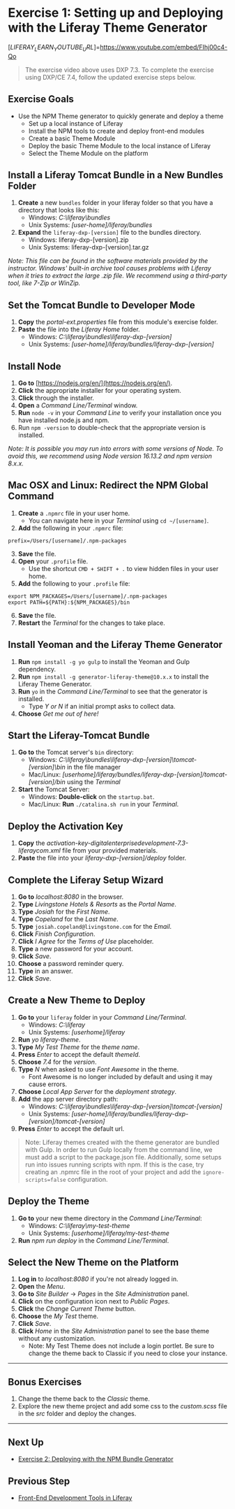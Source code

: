 # Exercise 1: Setting up and Deploying with the Liferay Theme Generator

[$LIFERAY_LEARN_YOUTUBE_URL$]=https://www.youtube.com/embed/FIhj00c4-Qo

> The exercise video above uses DXP 7.3. To complete the exercise using DXP/CE 7.4, follow the updated exercise steps below.

## Exercise Goals

* Use the NPM Theme generator to quickly generate and deploy a theme
	* Set up a local instance of Liferay
	* Install the NPM tools to create and deploy front-end modules
	* Create a basic Theme Module
	* Deploy the basic Theme Module to the local instance of Liferay
	* Select the Theme Module on the platform

## Install a Liferay Tomcat Bundle in a New Bundles Folder

1. **Create** a new `bundles` folder in your liferay folder so that you have a directory that looks like this:
	* Windows: _C:\liferay\bundles_
	* Unix Systems: _[user-home]/liferay/bundles_
2. **Expand** the `liferay-dxp-[version]`  file to the bundles directory.  
	* Windows: liferay-dxp-[version].zip
	* Unix Systems: liferay-dxp-[version].tar.gz

_Note: This file can be found in the software materials provided by the instructor. Windows' built-in archive tool causes problems with Liferay when it tries to extract the large .zip file. We recommend using a third-party tool, like 7-Zip or WinZip._

## Set the Tomcat Bundle to Developer Mode

1. **Copy** the _portal-ext.properties_ file from this module's exercise folder.
2. **Paste** the file into the _Liferay Home_ folder.
	* Windows: _C:\liferay\bundles\liferay-dxp-[version]_
	* Unix Systems: _[user-home]/liferay/bundles/liferay-dxp-[version]_

## Install Node

1. **Go to** [https://nodejs.org/en/](https://nodejs.org/en/).
2. **Click** the appropriate installer for your operating system.
3. **Click** through the installer.
4. **Open** a _Command Line/Terminal_ window.  
5. **Run** `node -v`  in your _Command Line_ to verify your installation once you have installed node.js and npm.
6. Run `npm -version`  to double-check that the appropriate version is installed.

_Note: It is possible you may run into errors with some versions of Node. To avoid this, we recommend using Node version 16.13.2 and npm version 8.x.x._

## Mac OSX and Linux: Redirect the NPM Global Command

1. **Create** a `.npmrc`  file in your user home.
	* You can navigate here in your _Terminal_ using `cd ~/[username]`.
2. **Add** the following in your `.npmrc`  file:
```
prefix=/Users/[username]/.npm-packages
```
3. **Save** the file.
4. **Open** your `.profile` file.
	* Use the shortcut `CMD + SHIFT + .`  to view hidden files in your user home.
5. **Add** the following to your `.profile`  file:
```
export NPM_PACKAGES=/Users/[username]/.npm-packages
export PATH=${PATH}:${NPM_PACKAGES}/bin
```
6. **Save** the file.
7. **Restart** the _Terminal_ for the changes to take place.

## Install Yeoman and the Liferay Theme Generator

1. **Run** `npm install -g yo gulp`  to install the Yeoman and Gulp dependency.  
2. **Run** `npm install -g generator-liferay-theme@10.x.x`  to install the Liferay Theme Generator.
3. **Run** `yo`  in the _Command Line/Terminal_ to see that the generator is installed.  
	* Type _Y or N_ if an initial prompt asks to collect data.    
4. **Choose** _Get me out of here!_

## Start the Liferay-Tomcat Bundle

1. **Go to** the Tomcat server's `bin`  directory:
	* Windows: _C:\liferay\bundles\liferay-dxp-[version]\tomcat-[version]\bin_ in the file manager
	* Mac/Linux: _[userhome]/liferay/bundles/liferay-dxp-[version]/tomcat-[version]/bin_ using the _Terminal_
2. **Start** the Tomcat Server:
	* Windows: **Double-click** on the `startup.bat`.  
	* Mac/Linux: **Run** `./catalina.sh run`  in your _Terminal_.

## Deploy the Activation Key

1. **Copy** the _activation-key-digitalenterprisedevelopment-7.3-liferaycom.xml_ file from your provided materials.
2. **Paste** the file into your _liferay-dxp-[version]/deploy_ folder.

## Complete the Liferay Setup Wizard

1. **Go to** _localhost:8080_ in the browser.
2. **Type** _Livingstone Hotels & Resorts_ as the _Portal Name_.
3. **Type** _Josiah_ for the _First Name_.
4. **Type** _Copeland_ for the _Last Name_.
5. **Type** `josiah.copeland@livingstone.com`  for the _Email_.
6. **Click** _Finish Configuration_.
7. **Click** _I Agree_ for the _Terms of Use_ placeholder.
8. **Type** a new password for your account.
9. **Click** _Save_.
10. **Choose** a password reminder query.
11. **Type** in an answer.
12. **Click** _Save_.

## Create a New Theme to Deploy
1. **Go to** your `liferay`  folder in your _Command Line/Terminal_.
	* Windows: _C:\liferay_
	* Unix Systems: _[userhome]/liferay_
2. **Run** _yo liferay-theme_.
3. **Type** _My Test Theme_ for the _theme name_.
4. **Press** _Enter_  to accept the default _themeId_.
5. **Choose** _7.4_  for the _version_.
6. **Type** _N_  when asked to use _Font Awesome_ in the theme.
	* Font Awesome is no longer included by default and using it may cause errors. 
7. **Choose** _Local App Server_  for the _deployment strategy_.
8. **Add** the app server directory path:
	* Windows: _C:\liferay\bundles\liferay-dxp-[version]\tomcat-[version]_
	* Unix Systems: _[user-home]/liferay/bundles/liferay-dxp-[version]/tomcat-[version]_
9. **Press** _Enter_ to accept the default url.

> Note: Liferay themes created with the theme generator are bundled with Gulp. In order to run Gulp locally from the command line, we must add a script to the package.json file. Additionally, some setups run into issues running scripts with npm. If this is the case, try creating an .npmrc file in the root of your project and add the `ignore-scripts=false` configuration.

## Deploy the Theme
1. **Go to** your new theme directory in the _Command Line/Terminal_:
	* Windows: _C:\liferay\my-test-theme_
	* Unix Systems: _[userhome]/liferay/my-test-theme_
2. **Run** _npm run deploy_ in the _Command Line/Terminal_.

## Select the New Theme on the Platform
1. **Log in** to _localhost:8080_ if you're not already logged in.
2. **Open** the _Menu_.
3. **Go to** _Site Builder_ &rarr; _Pages_ in the _Site Administration_ panel.
4. **Click** on the configuration icon next to _Public Pages_.
5. **Click** the _Change Current Theme_ button.
6. **Choose** the _My Test_ theme.
7. **Click** _Save_.
8. **Click** _Home_ in the _Site Administration_ panel to see the base theme without any customization.
	* Note: My Test Theme does not include a login portlet. Be sure to change the theme back to Classic if you need to close your instance. 

---

## Bonus Exercises
1. Change the theme back to the _Classic_ theme.
2. Explore the new theme project and add some css to the _custom.scss_ file in the _src_ folder and deploy the changes.

---

## Next Up

* [Exercise 2: Deploying with the NPM Bundle Generator](./exercise-2-deploying-with-npm-bundle-generator.md) 

## Previous Step

* [Front-End Development Tools in Liferay](./front-end-development-tools-in-liferay.md) 